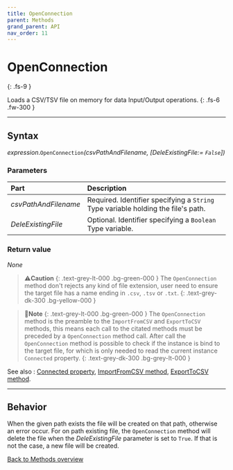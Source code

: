 ```yaml
---
title: OpenConnection
parent: Methods
grand_parent: API
nav_order: 11
---
```


# OpenConnection
{: .fs-9 }

Loads a CSV/TSV file on memory for data Input/Output operations.
{: .fs-6 .fw-300 }

---

## Syntax

*expression*.`OpenConnection`*(csvPathAndFilename, \[DeleExistingFile:= `False`\])*

### Parameters

<table>
<thead>
<tr>
<th style="text-align: left;">Part</th>
<th style="text-align: left;">Description</th>
</tr>
</thead>
<tbody>
<tr>
<td style="text-align: left;"><em>csvPathAndFilename</em></td>
<td style="text-align: left;">Required. Identifier specifying a <code>String</code> Type variable holding the file's path.</td>
</tr>
<tr>
<td style="text-align: left;"><em>DeleExistingFile</em></td>
<td style="text-align: left;">Optional. Identifier specifying a <code>Boolean</code> Type variable.</td>
</tr>
</tbody>
</table>

### Return value

_None_

>⚠️**Caution**
>{: .text-grey-lt-000 .bg-green-000 }
>The `OpenConnection` method don't rejects any kind of file extension, user need to ensure the target file has a name ending in `.csv`, `.tsv` or `.txt`.
{: .text-grey-dk-300 .bg-yellow-000 }

>📝**Note**
>{: .text-grey-lt-000 .bg-green-000 }
>The `OpenConnection` method is the preamble to the `ImportFromCSV` and `ExportToCSV` methods, this means each call to the citated methods must be preceded by a `OpenConnection` method call.
>After call the `OpenConnection` method is possible to check if the instance is bind to the target file, for which is only needed to read the current instance `Connected` property.
{: .text-grey-dk-300 .bg-grey-lt-000 }

See also
: [Connected property](https://ws-garcia.github.io/VBA-CSV-interface/api/properties/connected.html), [ImportFromCSV method](https://ws-garcia.github.io/VBA-CSV-interface/api/methods/importfromcsv.html), [ExportToCSV method](https://ws-garcia.github.io/VBA-CSV-interface/api/methods/exporttocsv.html).

---

## Behavior

When the given path exists the file will be created on that path, otherwise an error occur. For on path existing file, the `OpenConnection` method will delete the file when the *DeleExistingFile* parameter is set to `True`. If that is not the case, a new file will be created.

[Back to Methods overview](https://ws-garcia.github.io/VBA-CSV-interface/api/methods/)
